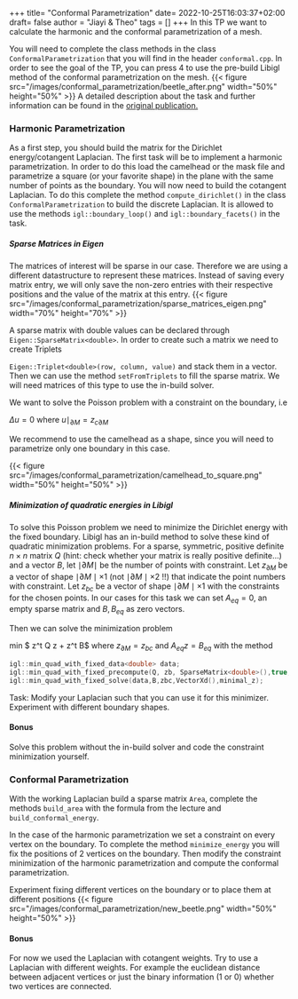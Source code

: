 +++
title= "Conformal Parametrization"
date= 2022-10-25T16:03:37+02:00
draft= false
author = "Jiayi & Theo"
tags = []
+++
In this TP we want to calculate the harmonic and the conformal parametrization of a mesh.

You will need to complete the class methods in the class ``ConformalParametrization`` that you will find in the header ``conformal.cpp``. In order to see the goal of the TP, you can press 4 to use the pre-build Libigl method of the conformal parametrization on the mesh.
{{< figure src="/images/conformal_parametrization/beetle_after.png"   width="50%" height="50%" >}}
A detailed description about the task and further information can be found in the [original publication.](/images/conformal_parametrization/lscm_pub_2002.pdf)  

### Harmonic Parametrization

As a first step, you should build the matrix for the Dirichlet energy/cotangent Laplacian. The first task will be to implement a harmonic parametrization. In order to do this load the camelhead or the mask file and parametrize a square (or your favorite shape) in the plane with the same number of points as the boundary.
You will now need to build the cotangent Laplacian. To do this complete the method ``compute_dirichlet()`` in the class ``ConformalParametrization`` to build the discrete Laplacian. It is allowed to use the methods ``igl::boundary_loop()`` and ``igl::boundary_facets()`` in the task.
##### Sparse Matrices in Eigen
The matrices of interest will be sparse in our case. Therefore we are using a different datastructure to represent these matrices. Instead of saving every matrix entry, we will only save the non-zero entries with their respective positions and the value of the matrix at this entry.
{{< figure src="/images/conformal_parametrization/sparse_matrices_eigen.png"   width="70%" height="70%" >}}

A sparse matrix with double values can be declared through ``Eigen::SparseMatrix<double>``. In order to create such a matrix we need to create Triplets

``Eigen::Triplet<double>(row, column, value)`` and stack them in a vector. Then we can use the method ``setFromTriplets`` to fill the sparse matrix. We will need matrices of this type to use the in-build solver.


We want to solve the Poisson problem with a constraint on the boundary, i.e

$\Delta u = 0$ where $u\mid_{\partial M} = z_{c\partial M}$

We recommend to use the camelhead as a shape, since you will need to parametrize only one boundary in this case. 

{{< figure src="/images/conformal_parametrization/camelhead_to_square.png"   width="50%" height="50%" >}}

##### Minimization of quadratic energies in Libigl
To solve this Poisson problem we need to minimize the Dirichlet energy with the fixed boundary. Libigl has an in-build method to solve these kind of quadratic minimization problems. 
For a sparse, symmetric, positive definite $n\times n$ matrix $Q$ (hint: check whether your matrix is really positive definite...) and a vector $B$, let $\mid \partial M \mid$ be the number of points with constraint. Let $z_{\partial M}$ be a vector of shape $\mid \partial M \mid\times 1$ (not $\mid \partial M \mid\times 2$ !!) that indicate the point numbers with constraint. Let $z_{bc}$ be a vector of shape $\mid \partial M \mid\times 1$ with the constraints for the chosen points. In our cases for this task we can set $A_{eq} = 0$, an empty sparse matrix and $B, B_{eq}$ as zero vectors. 

Then we can solve the minimization problem

 min $ z^t Q z + z^t B$ where $z_{\partial M} = z_{bc}$ and $A_{eq} z = B_{eq}$ with the method

```cpp
igl::min_quad_with_fixed_data<double> data;
igl::min_quad_with_fixed_precompute(Q, zb, SparseMatrix<double>(),true, data); 
igl::min_quad_with_fixed_solve(data,B,zbc,VectorXd(),minimal_z);
```

Task: Modify your Laplacian such that you can use it for this minimizer. Experiment with different boundary shapes.

#### Bonus
Solve this problem without the in-build solver and code the constraint minimization yourself.

### Conformal Parametrization

With the working Laplacian build a sparse matrix ``Area``, complete the methods ``build_area`` with the formula from the lecture and ``build_conformal_energy``.

In the case of the harmonic parametrization we set a constraint on every vertex on the boundary. To complete the method ``minimize_energy`` you will fix the positions of 2 vertices on the boundary. Then modify the constraint minimization of the harmonic parametrization and compute the conformal parametrization.

Experiment fixing different vertices on the boundary or to place them at different positions
{{< figure src="/images/conformal_parametrization/new_beetle.png"   width="50%" height="50%" >}}

#### Bonus
For now we used the Laplacian with cotangent weights. Try to use a Laplacian with different weights. For example the euclidean distance between adjacent vertices or just the binary information (1 or 0) whether two vertices are connected.



